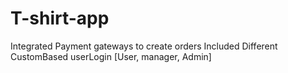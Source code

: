 # T-shirt-app
Integrated Payment gateways to create orders 
Included Different CustomBased userLogin [User, manager, Admin]
